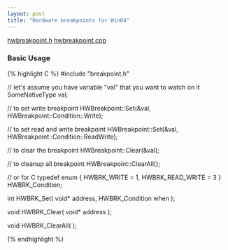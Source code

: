 ```yaml
---
layout: post
title: "Hardware breakpoints for Win64"
---
```


<a href="/downloads/hwbreakpoint.h" class="link_btn">hwbreakpoint.h</a>
<a href="/downloads/hwbreakpoint.cpp" class="link_btn">hwbreakpoint.cpp</a>

### Basic Usage

{% highlight C %}
#include "breakpoint.h"

// let's assume you have variable "val" that you want to watch on it
SomeNativeType val;

// to set write breakpoint
HWBreakpoint::Set(&val, HWBreakpoint::Condition::Write);

// to set read and write breakpoint
HWBreakpoint::Set(&val, HWBreakpoint::Condition::ReadWrite);

// to clear the breakpoint
HWBreakpoint::Clear(&val);

// to cleanup all breakpoint
HWBreakpoint::ClearAll();

// or for C
typedef enum {
    HWBRK_WRITE = 1,
    HWBRK_READ_WRITE = 3
} HWBRK_Condition;

int HWBRK_Set(
    void* address,
    HWBRK_Condition when
);

void HWBRK_Clear(
    void* address
);

void HWBRK_ClearAll(
);


{% endhighlight %}

